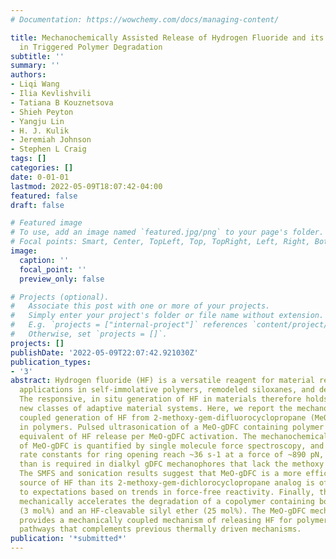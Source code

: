 ```yaml
---
# Documentation: https://wowchemy.com/docs/managing-content/

title: Mechanochemically Assisted Release of Hydrogen Fluoride and its Application
  in Triggered Polymer Degradation
subtitle: ''
summary: ''
authors:
- Liqi Wang
- Ilia Kevlishvili
- Tatiana B Kouznetsova
- Shieh Peyton
- Yangju Lin
- H. J. Kulik
- Jeremiah Johnson
- Stephen L Craig
tags: []
categories: []
date: 0-01-01
lastmod: 2022-05-09T18:07:42-04:00
featured: false
draft: false

# Featured image
# To use, add an image named `featured.jpg/png` to your page's folder.
# Focal points: Smart, Center, TopLeft, Top, TopRight, Left, Right, BottomLeft, Bottom, BottomRight.
image:
  caption: ''
  focal_point: ''
  preview_only: false

# Projects (optional).
#   Associate this post with one or more of your projects.
#   Simply enter your project's folder or file name without extension.
#   E.g. `projects = ["internal-project"]` references `content/project/deep-learning/index.md`.
#   Otherwise, set `projects = []`.
projects: []
publishDate: '2022-05-09T22:07:42.921030Z'
publication_types:
- '3'
abstract: Hydrogen fluoride (HF) is a versatile reagent for material remodeling, with
  applications in self-immolative polymers, remodeled siloxanes, and degradable polymers.
  The responsive, in situ generation of HF in materials therefore holds promise for
  new classes of adaptive material systems. Here, we report the mechanochemically
  coupled generation of HF from 2-methoxy-gem-difluorocyclopropane (MeO-gDFC) mechanophores
  in polymers. Pulsed ultrasonication of a MeO-gDFC containing polymer leads to one
  equivalent of HF release per MeO-gDFC activation. The mechanochemical reactivity
  of MeO-gDFC is quantified by single molecule force spectroscopy, and force-coupled
  rate constants for ring opening reach ~36 s-1 at a force of ~890 pN, 400 pN lower
  than is required in dialkyl gDFC mechanophores that lack the methoxy substituent.
  The SMFS and sonication results suggest that MeO-gDFC is a more efficient mechanophore
  source of HF than its 2-methoxy-gem-dichlorocyclopropane analog is of HCl, in contrast
  to expectations based on trends in force-free reactivity. Finally, the HF produced
  mechanically accelerates the degradation of a copolymer containing both MeO-gDFC
  (3 mol%) and an HF-cleavable silyl ether (25 mol%). The MeO-gDFC mechanophore thus
  provides a mechanically coupled mechanism of releasing HF for polymer remodeling
  pathways that complements previous thermally driven mechanisms.
publication: '*submitted*'
---
```

